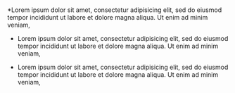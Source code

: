 <h1></h1>

*Lorem ipsum dolor sit amet, consectetur adipisicing elit, sed do eiusmod
tempor incididunt ut labore et dolore magna aliqua. Ut enim ad minim veniam,

* Lorem ipsum dolor sit amet, consectetur adipisicing elit, sed do eiusmod
tempor incididunt ut labore et dolore magna aliqua. Ut enim ad minim veniam,

* Lorem ipsum dolor sit amet, consectetur adipisicing elit, sed do eiusmod
tempor incididunt ut labore et dolore magna aliqua. Ut enim ad minim veniam,


